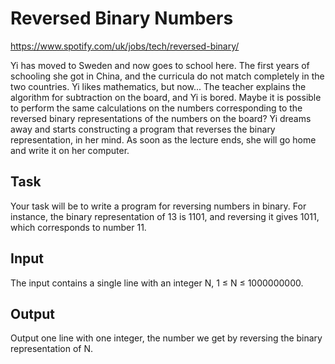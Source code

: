 Reversed Binary Numbers
=======================
https://www.spotify.com/uk/jobs/tech/reversed-binary/

Yi has moved to Sweden and now goes to school here. The first years of schooling she got in China, and the curricula do not match completely in the two countries. Yi likes mathematics, but now... The teacher explains the algorithm for subtraction on the board, and Yi is bored. Maybe it is possible to perform the same calculations on the numbers corresponding to the reversed binary representations of the numbers on the board? Yi dreams away and starts constructing a program that reverses the binary representation, in her mind. As soon as the lecture ends, she will go home and write it on her computer.

Task
------
Your task will be to write a program for reversing numbers in binary. For instance, the binary representation of 13 is 1101, and reversing it gives 1011, which corresponds to number 11.

Input
------
The input contains a single line with an integer N, 1 ≤ N ≤ 1000000000.

Output
------
Output one line with one integer, the number we get by reversing the binary representation of N.